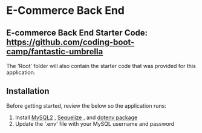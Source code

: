 # E-Commerce Back End

## E-commerce Back End Starter Code: https://github.com/coding-boot-camp/fantastic-umbrella
The 'Root' folder will also contain the starter code that was provided for this application.

## Installation 
Before getting started, review the below so the application runs:
1. Install [MySQL2](https://www.npmjs.com/package/mysql2) , [Sequelize](https://www.npmjs.com/package/sequelize) , and [dotenv package](https://www.npmjs.com/package/dotenv)
2. Update the '.env' file with your MySQL username and password